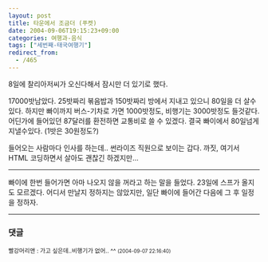 ```yaml
---
layout: post
title: 타운에서 조금더 (푸켓)
date: 2004-09-06T19:15:23+09:00
categories: 여행과-음식
tags: ["세번째-태국여행기"]
redirect_from:
  - /465
---
```


8일에 찰리아저씨가 오신다해서 잠시만 더 있기로 했다.

17000밧남았다. 25밧짜리 볶음밥과 150밧짜리 방에서 지내고 있으니 80일을 더 살수있다. 하지만 빠이까지 버스-기차로 가면 1000밧정도, 비행기는 3000밧정도 들것같다. 어딘가에 들어있던 87달러를 환전하면 교통비로 쓸 수 있겠다. 결국 빠이에서 80일넘게 지낼수있다. (1밧은 30원정도?)

들어오는 사람마다 인사를 하는데.. 썬라이즈 직원으로 보이는 갑다. 까짓, 여기서 HTML 코딩하면서 살아도 괜찮긴 하겠지만...

---

빠이에 한번 들어가면 아마 나오지 않을 꺼라고 하는 말을 들었다. 23일에 스프가 올지도 모르겠다. 어디서 만날지 정하지는 않았지만, 일단 빠이에 들어간 다음에 그 후 일정을 정하자.

* * *

### 댓글



<!--- cmt:812 --->
<!--- mail: --->
<!--- parent:0 --->

<small>빨강머리앤 : 가고 싶은데..비행기가 없어.. ^^ <small>(2004-09-07 22:16:40)</small></small>

